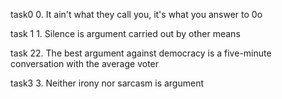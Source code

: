 task0
0. It ain't what they call you, it's what you answer to 0o




task 1 1. Silence is argument carried out by other means



task 22. The best argument against democracy is a five-minute conversation with the average voter




task3 3. Neither irony nor sarcasm is argument
